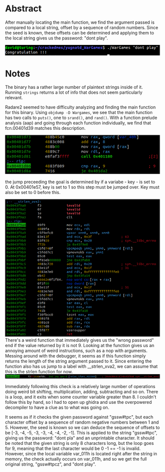 # Abstract
After manually locating the main function, we find the argument passed
is compared to a local string, offset by a sequence of random numbers.
Since the seed is known, these offsets can be determined and applying
them to the local string gives us the password: "dont play".

![flag.png](screenshots/flag.png)

# Notes
The binary has a rather large number of plaintext strings inside of it.
Running `strings` returns a lot of info that does not seem particularly
relevant.

Radare2 seemed to have difficulty analyzing and finding the main function
for this binary. Using `objdump -D Wargames`, we see that the main function
has two calls to `puts()`, one to `srand()`, and `rand()`. With a function 
prelude analysis (aap) and going through each function individually, we find 
that fcn.00401d39 matches this description.

![win.png](screenshots/winning_condition.png)

the jump preceeding the goal is determined by if a variabe - key - is set
to 0. At 0x00401e57, key is set to 1 so this step must be jumped over.
Key must also be set to 0 before this.

![weird\_function\.png](screenshots/weird_function.png)
There's a weird function that immediately gives us the "wrong password"
end if the value returned by it is not 9. Looking at the function gives
us an annoying amount of weird instructions, such as a nop with arguments.
Messing around with the debugger, it seems as if this function simply
returns the length of the string argument passed to it. Since entering the
function also has us jump to a label with \_\_strlen\_xva2, we can assume
that this is the strlen function for now.
![weird\_jump](screenshots/weird_function_jump.png)

Immediately following this check is a relatively large number of operations
doing weird bit shifting, multiplication, adding, subtracting and so on.
There is a loop, and it exits when some counter variable greater than 8.
I couldn't follow this by hand, so I had to open up ghidra and use the
overpowered decompiler to have a clue as to what was going on.

It seems as if it checks the given password against
"gssw#tpc", but each character offset by a sequence of random negative numbers
between 1 and 5. However, the seed is known so we can deduce the sequence
of offsets to be [-3, -4, -5, -3, -3, -4, -4, -2, -1]. This is applied
to the string "gssw#tpc", giving us the password: "dont pla" and an
unprintable character. It should be noted that the given string is only
8 characters long, but the loop goes for 9, meaning that the last character
would be 0 -1 == -1 is invalid. However, since the local variable
var\_011h is located right after the string in memory, the check actually
occurs on var\_011h, and so we get the full original string, "gssw#tpcz",
and "dont play".
